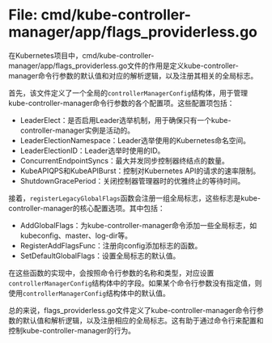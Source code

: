 # File: cmd/kube-controller-manager/app/flags_providerless.go

在Kubernetes项目中，cmd/kube-controller-manager/app/flags_providerless.go文件的作用是定义kube-controller-manager命令行参数的默认值和对应的解析逻辑，以及注册其相关的全局标志。

首先，该文件定义了一个全局的`controllerManagerConfig`结构体，用于管理kube-controller-manager命令行参数的各个配置项。这些配置项包括：
- LeaderElect：是否启用Leader选举机制，用于确保只有一个kube-controller-manager实例是活动的。
- LeaderElectionNamespace：Leader选举使用的Kubernetes命名空间。
- LeaderElectionID：Leader选举时使用的ID。
- ConcurrentEndpointSyncs：最大并发同步控制器终结点的数量。
- KubeAPIQPS和KubeAPIBurst：控制对Kubernetes API的请求的速率限制。
- ShutdownGracePeriod：关闭控制器管理器时的优雅终止的等待时间。

接着，`registerLegacyGlobalFlags`函数会注册一组全局标志，这些标志是kube-controller-manager的核心配置选项。其中包括：
- AddGlobalFlags：为kube-controller-manager命令添加一些全局标志，如kubeconfig、master、log-dir等。
- RegisterAddFlagsFunc：注册向config添加标志的函数。
- SetDefaultGlobalFlags：设置全局标志的默认值。

在这些函数的实现中，会按照命令行参数的名称和类型，对应设置`controllerManagerConfig`结构体中的字段。如果某个命令行参数没有指定值，则使用`controllerManagerConfig`结构体中的默认值。

总的来说，flags_providerless.go文件定义了kube-controller-manager命令行参数的默认值和解析逻辑，以及注册相应的全局标志。这有助于通过命令行来配置和控制kube-controller-manager的行为。


